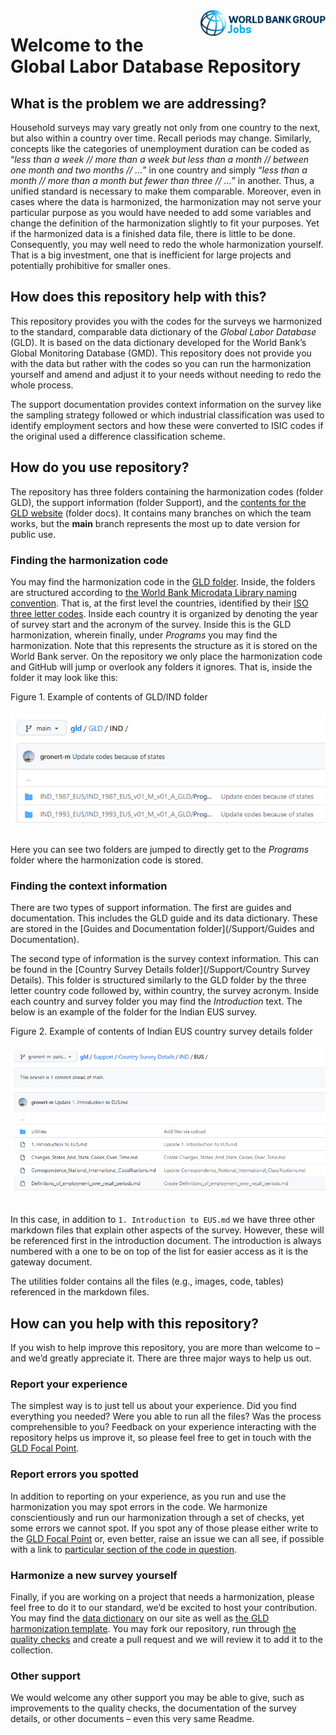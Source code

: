 <img src="/docs/assets/images/WB_Jobs_logo_color.svg" alt="drawing" align="right" width="200"/>

# Welcome to the Global Labor Database Repository 

## What is the problem we are addressing? 

Household surveys may vary greatly not only from one country to the next, but also within a country over time. Recall periods may change. Similarly, concepts like the categories of unemployment duration can be coded as “*less than a week // more than a week but less than a month // between one month and two months // …*” in one country and simply “*less than a month // more than a month but fewer than three // …*” in another. Thus, a unified standard is necessary to make them comparable.
Moreover, even in cases where the data is harmonized, the harmonization may not serve your particular purpose as you would have needed to add some variables and change the definition of the harmonization slightly to fit your purposes. Yet if the harmonized data is a finished data file, there is little to be done.
Consequently, you may well need to redo the whole harmonization yourself. That is a big investment, one that is inefficient for large projects and potentially prohibitive for smaller ones.

## How does this repository help with this?

This repository provides you with the codes for the surveys we harmonized to the standard, comparable data dictionary of the *Global Labor Database* (GLD). It is based on the data dictionary developed for the World Bank’s Global Monitoring Database (GMD).
This repository does not provide you with the data but rather with the codes so you can run the harmonization yourself and amend and adjust it to your needs without needing to redo the whole process.

The support documentation provides context information on the survey like the sampling strategy followed or which industrial classification was used to identify employment sectors and how these were converted to ISIC codes if the original used a difference classification scheme.

## How do you use repository?

The repository has three folders containing the harmonization codes (folder GLD), the support information (folder Support), and the [contents for the GLD website](https://worldbank.github.io/gld/) (folder docs). It contains many branches on which the team works, but the **main** branch represents the most up to date version for public use.

### Finding the harmonization code

You may find the harmonization code in the [GLD folder](https://github.com/worldbank/gld/tree/main/GLD). Inside, the folders are structured according to [the World Bank Microdata Library naming convention](https://github.com/worldbank/gld/blob/main/Support/Guides%20and%20Documentation/For%20context%20-%20Microdata%20Library%20Folder%20and%20File%20Naming%20Management.docx). That is, at the first level the countries, identified by their [ISO three letter codes](https://en.wikipedia.org/wiki/ISO_3166-1_alpha-3). Inside each country it is organized by denoting the year of survey start and the acronym of the survey. Inside this is the GLD harmonization, wherein finally, under *Programs* you may find the harmonization.
Note that this represents the structure as it is stored on the World Bank server. On the repository we only place the harmonization code and GitHub will jump or overlook any folders it ignores. That is, inside the folder it may look like this:

Figure 1. Example of contents of GLD/IND folder
<br></br>
![](/docs/assets/images/ind_code_example.png)
<br></br>

Here you can see two folders are jumped to directly get to the *Programs* folder where the harmonization code is stored.

### Finding the context information

There are two types of support information. The first are guides and documentation. This includes the GLD guide and its data dictionary. These are stored in the [Guides and Documentation folder](/Support/Guides and Documentation).

The second type of information is the survey context information. This can be found in the [Country Survey Details folder](/Support/Country Survey Details). This folder is structured similarly to the GLD folder by the three letter country code followed by, within country, the survey acronym. Inside each country and survey folder you may find the *Introduction* text. The below is an example of the folder for the Indian EUS survey.

Figure 2. Example of contents of Indian EUS country survey details folder
<br></br>
![](/docs/assets/images/ind_csd_example.png)
<br></br>

In this case, in addition to `1. Introduction to EUS.md` we have three other markdown files that explain other aspects of the survey. However, these will be referenced first in the introduction document. The introduction is always numbered with a one to be on top of the list for easier access as it is the gateway document.

The utilities folder contains all the files (e.g., images, code, tables) referenced in the markdown files.

## How can you help with this repository?

If you wish to help improve this repository, you are more than welcome to – and we’d greatly appreciate it. There are three major ways to help us out.

### Report your experience

The simplest way is to just tell us about your experience. Did you find everything you needed? Were you able to run all the files? Was the process comprehensible to you? Feedback on your experience interacting with the repository helps us improve it, so please feel free to get in touch with the [GLD Focal Point](mailto:gld@worldbank.org).

### Report errors you spotted

In addition to reporting on your experience, as you run and use the harmonization you may spot errors in the code. We harmonize conscientiously and run our harmonization through a set of checks, yet some errors we cannot spot. If you spot any of those please either write to the [GLD Focal Point](mailto:gld@worldbank.org) or, even better, raise an issue we can all see, if possible with a link to [particular section of the code in question](https://docs.github.com/en/github/writing-on-github/working-with-advanced-formatting/creating-a-permanent-link-to-a-code-snippet).

### Harmonize a new survey yourself 

Finally, if you are working on a project that needs a harmonization, please feel free to do it to our standard, we’d be excited to host your contribution. You may find the [data dictionary](https://github.com/worldbank/gld/blob/main/Support/Guides%20and%20Documentation/GLD_Dictionary_v01.xlsx) on our site as well as [the GLD harmonization template](/Support/Templates/GLD_Harmonization_Template.do). You may fork our repository, run through [the quality checks](/Support/Q%20Checks) and create a pull request and we will review it to add it to the collection.

### Other support

We would welcome any other support you may be able to give, such as improvements to the quality checks, the documentation of the survey details, or other documents – even this very same Readme. 
